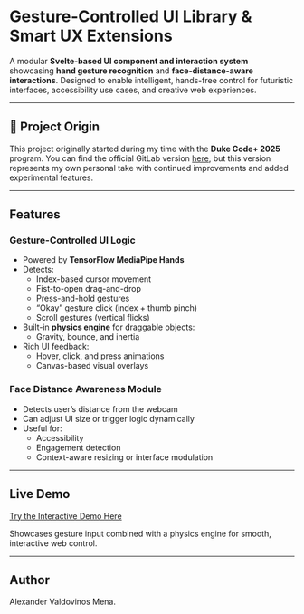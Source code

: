# Gesture-Controlled UI Library & Smart UX Extensions

A modular **Svelte-based UI component and interaction system** showcasing **hand gesture recognition** and **face-distance-aware interactions**. Designed to enable intelligent, hands-free control for futuristic interfaces, accessibility use cases, and creative web experiences.

---

## 📌 Project Origin

This project originally started during my time with the **Duke Code+ 2025** program. You can find the official GitLab version [here](https://gitlab.oit.duke.edu/codeplus/ui-inputs), but this version represents my own personal take with continued improvements and added experimental features.

---


## Features

### Gesture-Controlled UI Logic

- Powered by **TensorFlow MediaPipe Hands**
- Detects:
  - Index-based cursor movement
  - Fist-to-open drag-and-drop
  - Press-and-hold gestures
  - “Okay” gesture click (index + thumb pinch)
  - Scroll gestures (vertical flicks)
- Built-in **physics engine** for draggable objects:
  - Gravity, bounce, and inertia
- Rich UI feedback:
  - Hover, click, and press animations
  - Canvas-based visual overlays

### Face Distance Awareness Module

- Detects user’s distance from the webcam
- Can adjust UI size or trigger logic dynamically
- Useful for:
  - Accessibility
  - Engagement detection
  - Context-aware resizing or interface modulation

---

## Live Demo

[Try the Interactive Demo Here](https://avm-page.vercel.app/)  

Showcases gesture input combined with a physics engine for smooth, interactive web control.

---
## Author
Alexander Valdovinos Mena.

